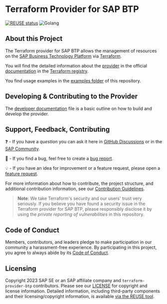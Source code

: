 # Terraform Provider for SAP BTP

[![REUSE status](https://api.reuse.software/badge/github.com/SAP/terraform-provider-btp)](https://api.reuse.software/info/github.com/SAP/terraform-provider-btp)
![Golang](https://img.shields.io/badge/Go-1.20-informational)

## About this Project

The Terraform provider for SAP BTP allows the management of resources on the [SAP Business Technology Platform](https://www.sap.com/products/technology-platform.html) via [Terraform](https://terraform.io/).

You will find the detailed information about the [provider](https://registry.terraform.io/browse/providers) in the official [documentation](https://registry.terraform.io/browse/providers) in the [Terraform registry](https://registry.terraform.io/).

You find usage examples in the [examples folder](./examples/) of this repository.  

## Developing & Contributing to the Provider

The [developer documentation](DEVELOPER.md) file is a basic outline on how to build and develop the provider.

## Support, Feedback, Contributing

❓ - If you have a *question* you can ask it here in [GitHub Discussions](https://github.com/SAP/terraform-provider-btp/discussions/) or in the [SAP Community](https://answers.sap.com/questions/ask.html).

🐞 - If you find a bug, feel free to create a [bug report](https://github.com/SAP/terraform-provider-btp/issues/new?assignees=&labels=bug&template=bug-report.yml&title=%5BBUG%5D+%3Ctitle%3E).

💡 - If you have an idea for improvement or a feature request, please open a [feature request](https://github.com/SAP/terraform-provider-btp/issues/new?assignees=&labels=enhancement&template=feature-request.yml&title=%5BFEATURE+REQUEST%5D+%3Ctitle%3E).

For more information about how to contribute, the project structure, and additional contribution information, see our [Contribution Guidelines](CONTRIBUTING.md).

> **Note**:  We take Terraform's security and our users' trust very seriously. If you believe you have found a security issue in the Terraform provider for SAP BTP, please responsibly disclose it by using the *private reporting of vulnerabilities* in this repository.

## Code of Conduct

Members, contributors, and leaders pledge to make participation in our community a harassment-free experience. By participating in this project, you agree to always abide by its [Code of Conduct](https://github.com/SAP/.github/blob/main/CODE_OF_CONDUCT.md).

## Licensing

Copyright 2023 SAP SE or an SAP affiliate company and `terraform-provider-btp` contributors. Please see our [LICENSE](LICENSE) for copyright and license information. Detailed information, including third-party components and their licensing/copyright information, is available [via the REUSE tool](https://api.reuse.software/info/github.com/SAP/terraform-provider-btp).
